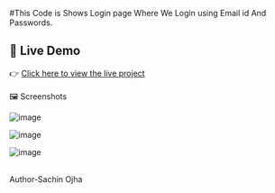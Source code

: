 #This Code is Shows Login page Where We Login using Email id And Passwords.
<br>

## 🔗 Live Demo

👉 [Click here to view the live project](https://SachinOjha2001.github.io/LoginPage/)
<br><br>
🖼 Screenshots

![image](https://github.com/user-attachments/assets/14358681-4a26-4fc9-8ada-c02d0e97797c)

![image](https://github.com/user-attachments/assets/63aa27a1-9826-420b-a6a8-77729aa2086d)

![image](https://github.com/user-attachments/assets/ebba2bb6-0a7a-4db2-8683-50d1934edb04)




<br>
Author-Sachin Ojha
